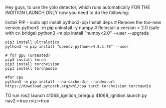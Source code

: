 Hey guys, to use the yolo detector, which runs automatically FOR THE INGITION LAUNCH ONLY now you need to do the following:

Install PIP
	- sudo apt install python3-pip
Install deps
	# Remove the too-new version
	python3 -m pip uninstall -y numpy
	# Reinstall a version < 2.0 (safe with cv_bridge)
	python3 -m pip install "numpy<2.0" --user --upgrade

	pip3 install ultralytics 
	python3 -m pip install "opencv-python<=4.8.1.78" --user

	# for gpu (untested)
	pip3 install torch 
	pip3 install torchvision 
	pip3 install torchaudio 
	
	#for cpu
	python3 -m pip install --no-cache-dir --index-url https://download.pytorch.org/whl/cpu torch torchvision torchaudio


TO run
	  ros2 launch 41068_ignition_bringup 41068_ignition.launch.py nav2:=true rviz:=true
